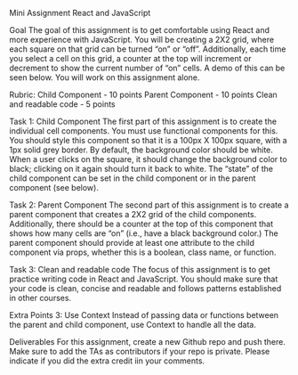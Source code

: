 Mini Assignment
React and JavaScript

Goal
The goal of this assignment is to get comfortable using React and more experience with JavaScript.  You will be creating a 2X2 grid, where each square on that grid can be turned “on” or “off”.  Additionally, each time you select a cell on this grid, a counter at the top will increment or decrement to show the current number of “on” cells.  A demo of this can be seen below.  You will work on this assignment alone.

Rubric:
Child Component - 10 points
Parent Component - 10 points
Clean and readable code - 5 points


Task 1: Child Component
The first part of this assignment is to create the individual cell components.  You must use functional components for this.  You should style this component so that it is a 100px X 100px square, with a 1px solid grey border.  By default, the background color should be white.  When a user clicks on the square, it should change the background color to black; clicking on it again should turn it back to white.  The “state” of the child component can be set in the child component or in the parent component (see below).

Task 2: Parent Component
The second part of this assignment is to create a parent component that creates a 2X2 grid of the child components.  Additionally, there should be a counter at the top of this component that shows how many cells are “on” (i.e., have a black background color.)  The parent component should provide at least one attribute to the child component via props, whether this is a boolean, class name, or function.

Task 3: Clean and readable code
The focus of this assignment is to get practice writing code in React and JavaScript.  You should make sure that your code is clean, concise and readable and follows patterns established in other courses.

Extra Points 3: Use Context
Instead of passing data or functions between the parent and child component, use Context to handle all the data.  

Deliverables
For this assignment, create a new Github repo and push there. Make sure to add the TAs as contributors if your repo is private.  Please indicate if you did the extra credit iin your comments.
